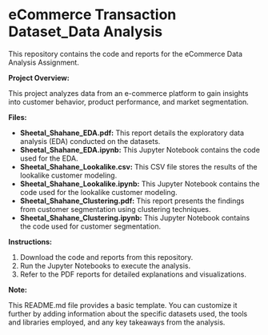 # eCommerce Transaction Dataset_Data Analysis

This repository contains the code and reports for the eCommerce Data Analysis Assignment.

**Project Overview:**

This project analyzes data from an e-commerce platform to gain insights into customer behavior, product performance, and market segmentation.

**Files:**

* **Sheetal_Shahane_EDA.pdf:** This report details the exploratory data analysis (EDA) conducted on the datasets.
* **Sheetal_Shahane_EDA.ipynb:** This Jupyter Notebook contains the code used for the EDA.
* **Sheetal_Shahane_Lookalike.csv:** This CSV file stores the results of the lookalike customer modeling.
* **Sheetal_Shahane_Lookalike.ipynb:** This Jupyter Notebook contains the code used for the lookalike customer modeling.
* **Sheetal_Shahane_Clustering.pdf:** This report presents the findings from customer segmentation using clustering techniques.
* **Sheetal_Shahane_Clustering.ipynb:** This Jupyter Notebook contains the code used for customer segmentation.

**Instructions:**

1. Download the code and reports from this repository.
2. Run the Jupyter Notebooks to execute the analysis.
3. Refer to the PDF reports for detailed explanations and visualizations.

**Note:**

This README.md file provides a basic template. You can customize it further by adding information about the specific datasets used, the tools and libraries employed, and any key takeaways from the analysis.
